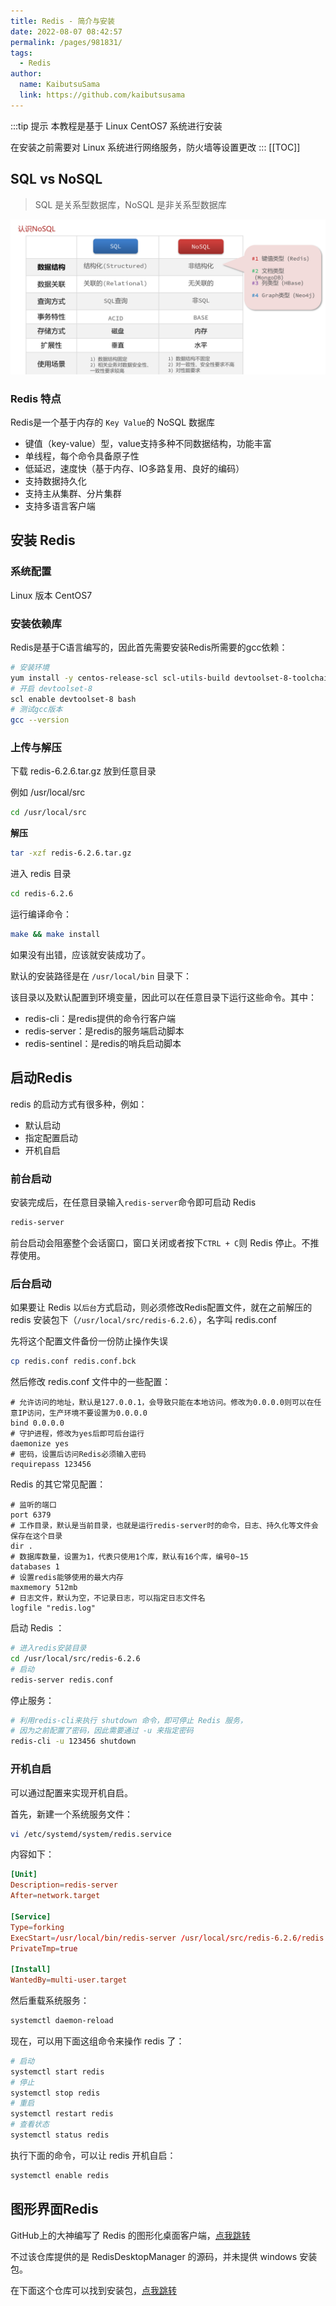 ```yaml
---
title: Redis - 简介与安装
date: 2022-08-07 08:42:57
permalink: /pages/981831/
tags:
  - Redis
author: 
  name: KaibutsuSama
  link: https://github.com/kaibutsusama
---
```

:::tip 提示
本教程是基于 Linux CentOS7 系统进行安装

在安装之前需要对 Linux 系统进行网络服务，防火墙等设置更改
:::
[[TOC]]

## SQL vs NoSQL

> SQL 是关系型数据库，NoSQL 是非关系型数据库

![](../../../image/redis/redis01.png)

### Redis 特点

Redis是一个基于内存的 `Key Value`的 NoSQL 数据库

- 键值（key-value）型，value支持多种不同数据结构，功能丰富
- 单线程，每个命令具备原子性
- 低延迟，速度快（基于内存、IO多路复用、良好的编码）
- 支持数据持久化
- 支持主从集群、分片集群
- 支持多语言客户端

## 安装 Redis 

### 系统配置

Linux 版本 CentOS7

### 安装依赖库

Redis是基于C语言编写的，因此首先需要安装Redis所需要的gcc依赖：

```sh
# 安装环境
yum install -y centos-release-scl scl-utils-build devtoolset-8-toolchain gcc-c++
# 开启 devtoolset-8
scl enable devtoolset-8 bash
# 测试gcc版本
gcc --version
```

### 上传与解压

下载 redis-6.2.6.tar.gz 放到任意目录

例如 /usr/local/src
```sh
cd /usr/local/src
```
**解压**

```sh
tar -xzf redis-6.2.6.tar.gz
```

进入 redis 目录

```sh
cd redis-6.2.6
```

运行编译命令：

```sh
make && make install
```

如果没有出错，应该就安装成功了。

默认的安装路径是在 `/usr/local/bin` 目录下：

该目录以及默认配置到环境变量，因此可以在任意目录下运行这些命令。其中：

- redis-cli：是redis提供的命令行客户端
- redis-server：是redis的服务端启动脚本
- redis-sentinel：是redis的哨兵启动脚本

## 启动Redis

redis 的启动方式有很多种，例如：

- 默认启动
- 指定配置启动
- 开机自启



### 前台启动

安装完成后，在任意目录输入`redis-server`命令即可启动 Redis

```sh
redis-server
```

前台启动会阻塞整个会话窗口，窗口关闭或者按下`CTRL + C`则 Redis 停止。不推荐使用。

### 后台启动

如果要让 Redis 以`后台`方式启动，则必须修改Redis配置文件，就在之前解压的 redis 安装包下（`/usr/local/src/redis-6.2.6`），名字叫 redis.conf

先将这个配置文件备份一份防止操作失误

```sh
cp redis.conf redis.conf.bck
```

然后修改 redis.conf 文件中的一些配置：

```properties
# 允许访问的地址，默认是127.0.0.1，会导致只能在本地访问。修改为0.0.0.0则可以在任意IP访问，生产环境不要设置为0.0.0.0
bind 0.0.0.0
# 守护进程，修改为yes后即可后台运行
daemonize yes 
# 密码，设置后访问Redis必须输入密码
requirepass 123456
```

Redis 的其它常见配置：

```properties
# 监听的端口
port 6379
# 工作目录，默认是当前目录，也就是运行redis-server时的命令，日志、持久化等文件会保存在这个目录
dir .
# 数据库数量，设置为1，代表只使用1个库，默认有16个库，编号0~15
databases 1
# 设置redis能够使用的最大内存
maxmemory 512mb
# 日志文件，默认为空，不记录日志，可以指定日志文件名
logfile "redis.log"
```

启动 Redis ：

```sh
# 进入redis安装目录 
cd /usr/local/src/redis-6.2.6
# 启动
redis-server redis.conf
```

停止服务：

```sh
# 利用redis-cli来执行 shutdown 命令，即可停止 Redis 服务，
# 因为之前配置了密码，因此需要通过 -u 来指定密码
redis-cli -u 123456 shutdown
```

### 开机自启

可以通过配置来实现开机自启。

首先，新建一个系统服务文件：

```sh
vi /etc/systemd/system/redis.service
```

内容如下：

```conf
[Unit]
Description=redis-server
After=network.target

[Service]
Type=forking
ExecStart=/usr/local/bin/redis-server /usr/local/src/redis-6.2.6/redis.conf
PrivateTmp=true

[Install]
WantedBy=multi-user.target
```



然后重载系统服务：

```sh
systemctl daemon-reload
```



现在，可以用下面这组命令来操作 redis 了：

```sh
# 启动
systemctl start redis
# 停止
systemctl stop redis
# 重启
systemctl restart redis
# 查看状态
systemctl status redis
```



执行下面的命令，可以让 redis 开机自启：

```sh
systemctl enable redis
```

## 图形界面Redis

GitHub上的大神编写了 Redis 的图形化桌面客户端，[点我跳转](https://github.com/uglide/RedisDesktopManager)

不过该仓库提供的是 RedisDesktopManager 的源码，并未提供 windows 安装包。

在下面这个仓库可以找到安装包，[点我跳转](https://github.com/lework/RedisDesktopManager-Windows/releases)